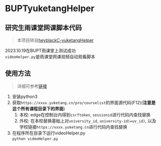 # BUPTyuketangHelper
## 研究生雨课堂网课脚本代码
> 本项目转自[heyblackC-yuketangHelper](https://github.com/heyblackC/yuketangHelper)

2023.10.19在BUPT雨课堂上测试成功</br>
`videoHelper.py`是雨课堂网课视频自动观看脚本

## 使用方法
> 详细可参考[链接](https://blog.csdn.net/doubleguy/article/details/121209399)
1. 安装python3 
2. 获取`https://xxxx.yuketang.cn/pro/courselist`的界面源代码(F12)(**注意是这个所有课程目录下的界面**)
   1. 本校: edge在控制台内得到`csrftoken`, `sessionid`进行代码内查找替换
   2. 外校: 在本校替换基础上对`university_id`, `university-id(=uv_id)`, 以及学校链接`https://xxxx.yuketang.cn`进行代码内查找替换
3. 在程序所在目录下运行videoHelper.py</br>
   `python videoHelper.py`